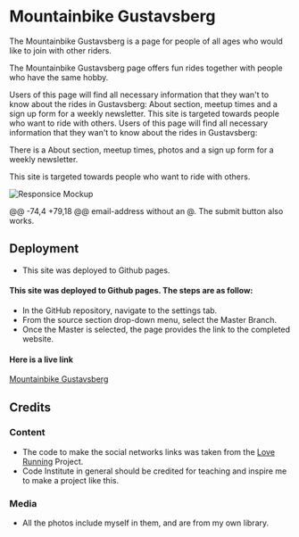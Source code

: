 # Mountainbike Gustavsberg 

The Mountainbike Gustavsberg is a page for people of all ages who would like to join with other riders.

The Mountainbike Gustavsberg page offers fun rides together with people who have the same hobby.

Users of this page will find all necessary information that they wan't to know about the rides in Gustavsberg: About section, meetup times and a sign up form for a weekly newsletter. This site is targeted towards people who want to ride with others. 
Users of this page will find all necessary information that they wan't to know about the rides in Gustavsberg: 

There is a About section, meetup times, photos and a sign up form for a weekly newsletter. 

This site is targeted towards people who want to ride with others. 

![Responsice Mockup](https://github.com/Felixiden1987/Mountainbike-Gustavsberg/blob/main/assets/images/mock-up.png)

@@ -74,4 +79,18 @@ email-address without an @. The submit button also works.

## Deployment 

- This site was deployed to Github pages. 
#### This site was deployed to Github pages. The steps are as follow:
- In the GitHub repository, navigate to the settings tab.
- From the source section drop-down menu, select the Master Branch.
- Once the Master is selected, the page provides the link to the completed website.

#### Here is a live link 
[Mountainbike Gustavsberg](https://felixiden1987.github.io/Mountainbike-Gustavsberg/)

## Credits 
### Content 
- The code to make the social networks links was taken from the [Love Running](https://github.com/Code-Institute-Solutions/love-running-v3/tree/main/3.7-creating-the-footer) Project.
- Code Institute in general should be credited for teaching and inspire me to make a project like this. 

### Media 
- All the photos include myself in them, and are from my own library. 

